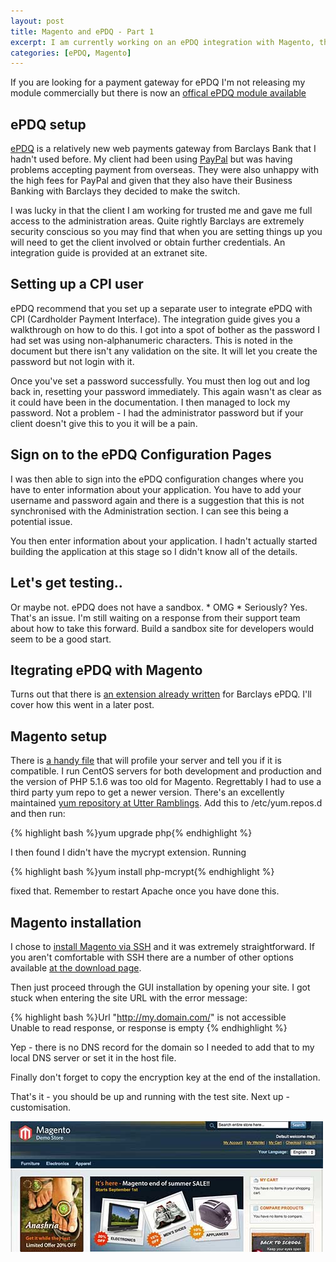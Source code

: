 ```yaml
--- 
layout: post
title: Magento and ePDQ - Part 1
excerpt: I am currently working on an ePDQ integration with Magento, the Open Source eCommerce platform. I'm going to be documenting the process on this blog outlining any recommendations or issues that come up.
categories: [ePDQ, Magento]
---
```


If you are looking for a payment gateway for ePDQ I'm not releasing my module commercially but there is now an <a href="http://www.magentocommerce.com/extension/2050/barclaycard-epdq-cpi-payment-module">offical ePDQ module available</a>

## ePDQ setup

[ePDQ][1] is a relatively new web payments gateway from Barclays Bank that I hadn't used before. My client had been using [PayPal][2] but was having problems accepting payment from overseas. They were also unhappy with the high fees for PayPal and given that they also have their Business Banking with Barclays they decided to make the switch. 

I was lucky in that the client I am working for trusted me and gave me full access to the administration areas. Quite rightly Barclays are extremely security conscious so you may find that when you are setting things up you will need to get the client involved or obtain further credentials. An integration guide is provided at an extranet site.

## Setting up a CPI user

ePDQ recommend that you set up a separate user to integrate ePDQ with CPI (Cardholder Payment Interface). The integration guide gives you a walkthrough on how to do this. I got into a spot of bother as the password I had set was using non-alphanumeric characters. This is noted in the document but there isn't any validation on the site. It will let you create the password but not login with it. 

Once you've set a password successfully. You must then log out and log back in, resetting your password immediately. This again wasn't as clear as it could have been in the documentation. I then managed to lock my password. Not a problem - I had the administrator password but if your client doesn't give this to you it will be a pain. 

## Sign on to the ePDQ Configuration Pages 

I was then able to sign into the ePDQ configuration changes where you have to enter information about your application. You have to add your username and password again and there is a suggestion that this is not synchronised with the Administration section. I can see this being a potential issue.

You then enter information about your application. I hadn't actually started building the application at this stage so I didn't know all of the details.

## Let's get testing..

Or maybe not. ePDQ does not have a sandbox. * OMG * Seriously? Yes. That's an issue. I'm still waiting on a response from their support team about how to take this forward. Build a sandbox site for developers would seem to be a good start. 

## Itegrating ePDQ with Magento

Turns out that there is [an extension already written][3] for Barclays ePDQ. I'll cover how this went in a later post. 

## Magento setup

There is [a handy file][4] that will profile your server and tell you if it is compatible. I run CentOS servers for both development and production and the version of PHP 5.1.6 was too old for Magento. Regrettably I had to use a third party yum repo to get a newer version. There's an excellently maintained [yum repository at Utter Ramblings][5]. Add this to /etc/yum.repos.d and then run: 

{% highlight bash %}yum upgrade php{% endhighlight %}

I then found I didn't have the mycrypt extension. Running  

{% highlight bash %}yum install php-mcrypt{% endhighlight %}

fixed that. Remember to restart Apache once you have done this.

## Magento installation

I chose to [install Magento via SSH][6] and it was extremely straightforward. If you aren't comfortable with SSH there are a number of other options available [at the download page][7].

Then just proceed through the GUI installation by opening your site. I got stuck when entering the site URL with the error message:

{% highlight bash %}Url "http://my.domain.com/" is not accessible  
Unable to read response, or response is empty
{% endhighlight %}

Yep - there is no DNS record for the domain so I needed to add that to my local DNS server or set it in the host file. 

Finally don't forget to copy the encryption key at the end of the installation.

That's it - you should be up and running with the test site. Next up - customisation. 

![Default page for Magento][8]

 [1]: http://www.barclaycardbusiness.co.uk/
 [2]: https://www.paypal.com/
 [3]: http://www.magentocommerce.com/extension/530/barclays-epdq/
 [4]: http://www.magentocommerce.com/knowledge-base/entry/how-do-i-know-if-my-server-is-compatible-with-magento
 [5]: http://www.jasonlitka.com/yum-repository/
 [6]: http://www.magentocommerce.com/wiki/groups/227/installing_magento_via_shell_ssh
 [7]: http://www.magentocommerce.com/download
 [8]: /images/articles/magento.jpg

